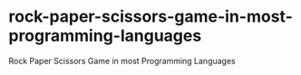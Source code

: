 # rock-paper-scissors-game-in-most-programming-languages
Rock Paper Scissors Game in most Programming Languages
